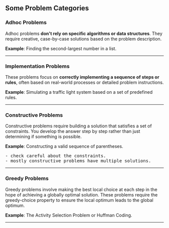 ## Some Problem Categories

### Adhoc Problems

Adhoc problems **don't rely on specific algorithms or data structures**. They require creative, case-by-case solutions based on the problem description.

**Example**: Finding the second-largest number in a list.

---

### Implementation Problems

These problems focus on **correctly implementing a sequence of steps or rules**, often based on real-world processes or detailed problem instructions.

**Example**: Simulating a traffic light system based on a set of predefined rules.

---

### Constructive Problems

Constructive problems require building a solution that satisfies a set of constraints. You develop the answer step by step rather than just determining if something is possible.

**Example**: Constructing a valid sequence of parentheses.

<pre>
- check careful about the constraints.
- mostly constructive problems have multiple solutions.
</pre>

---

### Greedy Problems

Greedy problems involve making the best local choice at each step in the hope of achieving a globally optimal solution. These problems require the greedy-choice property to ensure the local optimum leads to the global optimum.

**Example**: The Activity Selection Problem or Huffman Coding.

---
